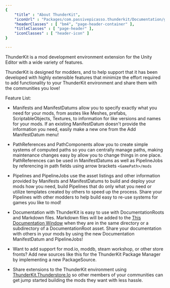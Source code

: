 ```yaml
---
{
	"title" : "About ThunderKit",
	"iconUrl" : "Packages/com.passivepicasso.thunderkit/Documentation/graphics/TK_Server_Icon.png",
	"headerClasses" : [ "bm4", "page-header-container" ],
	"titleClasses" : [ "page-header" ],
	"iconClasses" : [ "header-icon" ]
}

---
```


ThunderKit is a mod development environment extension for the Unity Editor with a wide variety of features.

ThunderKit is designed for modders, and to help support that it has been developed with highly extensible features that minimize the effort required to add functionality to your ThunderKit environment and share them with the communities you love!

Feature List:

* Manifests and ManifestDatums allow you to specify exactly what you need for your mods, from asstes like Meshes, prefabs, ScriptableObjects, Textures, to information for like versions and names for your mods. If an existing ManifestDatum doesn't provide the information you need, easily make a new one from the Add ManifestDatum menu!

* PathReferences and PathComponents allow you to create simple systems of computed paths so you can centrally manage paths, making maintenance changes easy by allow you to change things in one place.  PathReferences can be used in ManifestDatums as well as PipelineJobs by referencing in path fields using arrow brackets ``` <GamePath>/mods  ```

* Pipelines and PipelineJobs use the asset listings and other information provided by Manifests and ManifestDatums to build and deploy your mods how you need, build Pipelines that do only what you need or utilize templates created by others to speed up the process.  Share your Pipelines with other modders to help build easy to re-use systems for games you like to mod!

* Documentation with ThunderKit is easy to use with DocumentationRoots and Markdown files.   Markdown files will be added to the [This Documentation Window](menulink://Tools/ThunderKit/Documentation) when they are in the same directory or a subdirectory of a DocumentationRoot asset.  Share your documentation with others in your mods by using the new Documentation ManifestDatum and PipelineJobs!

* Want to add support for mod.io, moddb, steam workshop, or other store fronts? Add new sources like this for the ThunderKit Package Manager by implementing a new PackageSource.

* Share extensions to the ThunderKit environment using [ThunderKit.Thunderstore.Io](https://thunderkit.thunderstore.io/) so other members of your communities can get jump started building the mods they want with less hassle.
